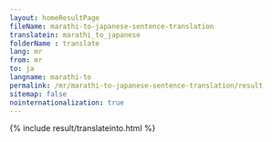 ```yaml
---
layout: homeResultPage
fileName: marathi-to-japanese-sentence-translation
translatein: marathi_to_japanese
folderName : translate
lang: mr
from: mr
to: ja
langname: marathi-to
permalink: /mr/marathi-to-japanese-sentence-translation/result
sitemap: false
nointernationalization: true
---
```

{% include result/translateinto.html %}

<script src="/js/result/translation.js" data-foldername="{{page.folderName}}" data-lang="{{page.lang}}"></script>
